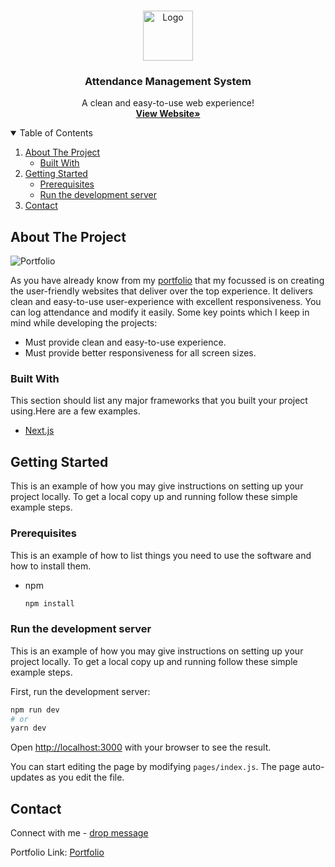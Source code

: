 <br />
<p align="center">
    <img src="https://res.cloudinary.com/mayur28/image/upload/v1631346937/logo_yuerkf.png" alt="Logo" width="80" height="80">
  <h3 align="center">Attendance Management System</h3>

  <p align="center">
   A clean and easy-to-use web experience!
    <br />
    <a href="https://attendance-maayur28.vercel.app/"><strong>View Website»</strong></a>
    <br />
  </p>
</p>

<details open="open">
  <summary>Table of Contents</summary>
  <ol>
    <li>
      <a href="#about-the-project">About The Project</a>
      <ul>
        <li><a href="#built-with">Built With</a></li>
      </ul>
    </li>
    <li>
      <a href="#getting-started">Getting Started</a>
      <ul>
        <li><a href="#prerequisites">Prerequisites</a></li>
        <li><a href="#run-the-development-server">Run the development server</a></li>
      </ul>
    </li>
    <li><a href="#contact">Contact</a></li>
  </ol>
</details>

## About The Project

![Portfolio](https://res.cloudinary.com/mayur28/image/upload/v1631347769/responsive_s8ttca.png)

As you have already know from my [portfolio](https://www.mayuragarwal.in/) that my focussed is on creating the user-friendly websites that deliver over the top experience. It delivers clean and easy-to-use user-experience with excellent responsiveness. You can log attendance and modify it easily. Some key points which I keep in mind while developing the projects:

- Must provide clean and easy-to-use experience.
- Must provide better responsiveness for all screen sizes.

### Built With

This section should list any major frameworks that you built your project using.Here are a few examples.

- [Next.js](https://nextjs.org/)

## Getting Started

This is an example of how you may give instructions on setting up your project locally.
To get a local copy up and running follow these simple example steps.

### Prerequisites

This is an example of how to list things you need to use the software and how to install them.

- npm
  ```sh
  npm install
  ```

### Run the development server

This is an example of how you may give instructions on setting up your project locally.
To get a local copy up and running follow these simple example steps.

First, run the development server:

```bash
npm run dev
# or
yarn dev
```

Open [http://localhost:3000](http://localhost:3000) with your browser to see the result.

You can start editing the page by modifying `pages/index.js`. The page auto-updates as you edit the file.

## Contact

Connect with me - [drop message](https://www.mayuragarwal.in/#contact)

Portfolio Link: [Portfolio](https://www.mayuragarwal.in/)
